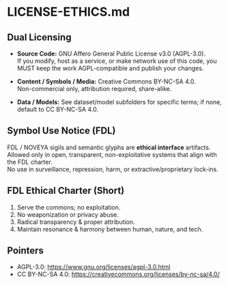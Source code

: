 # LICENSE-ETHICS.md

## Dual Licensing

- **Source Code:** GNU Affero General Public License v3.0 (AGPL-3.0).  
  If you modify, host as a service, or make network use of this code, you MUST keep the work AGPL-compatible and publish your changes.

- **Content / Symbols / Media:** Creative Commons BY-NC-SA 4.0.  
  Non-commercial only, attribution required, share-alike.

- **Data / Models:** See dataset/model subfolders for specific terms; if none, default to CC BY-NC-SA 4.0.

## Symbol Use Notice (FDL)
FDL / NOVEYA sigils and semantic glyphs are **ethical interface** artifacts.  
Allowed only in open, transparent, non-exploitative systems that align with the FDL charter.  
No use in surveillance, repression, harm, or extractive/proprietary lock-ins.

## FDL Ethical Charter (Short)
1. Serve the commons; no exploitation.  
2. No weaponization or privacy abuse.  
3. Radical transparency & proper attribution.  
4. Maintain resonance & harmony between human, nature, and tech.

## Pointers
- AGPL-3.0: https://www.gnu.org/licenses/agpl-3.0.html  
- CC BY-NC-SA 4.0: https://creativecommons.org/licenses/by-nc-sa/4.0/
